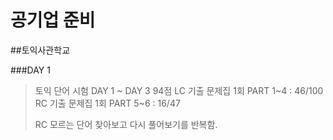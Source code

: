 # 공기업 준비

##토익사관학교

###DAY 1
> 토익 단어 시험 DAY 1 ~ DAY 3 94점
> LC 기출 문제집 1회 PART 1~4 : 46/100
> RC 기출 문제집 1회 PART 5~6 : 16/47
> 
> RC 모르는 단어 찾아보고 다시 풀어보기를 반복함. 
